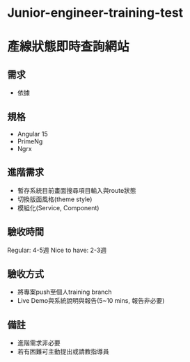 # Junior-engineer-training-test

# 產線狀態即時查詢網站

## 需求
* 依據

## 規格
* Angular 15
* PrimeNg
* Ngrx

## 進階需求
* 暫存系統目前畫面搜尋項目輸入與route狀態
* 切換版面風格(theme style)
* 模組化(Service, Component)

## 驗收時間
Regular: 4-5週
Nice to have: 2-3週

## 驗收方式
* 將專案push至個人training branch
* Live Demo與系統說明與報告(5~10 mins, 報告非必要)

## 備註
* 進階需求非必要
* 若有困難可主動提出或請教指導員
